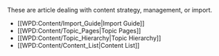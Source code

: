 These are article dealing with content strategy, management, or import.
* [[WPD:Content/Import_Guide|Import Guide]]
* [[WPD:Content/Topic_Pages|Topic Pages]]
* [[WPD:Content/Topic_Hierarchy|Topic Hierarchy]]
* [[WPD:Content/Content_List|Content List]]